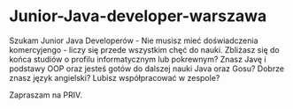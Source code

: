 # Junior-Java-developer-warszawa
Szukam Junior Java Developerów - Nie musisz mieć doświadczenia komercyjengo - liczy się przede wszystkim chęć do nauki.
Zbliżasz się do końca studiów o profilu informatycznym lub pokrewnym?
Znasz Javę i podstawy OOP oraz jesteś gotów do dalszej nauki Java oraz Gosu?
Dobrze znasz język angielski?
Lubisz współpracować w zespole?

Zapraszam na PRIV.
